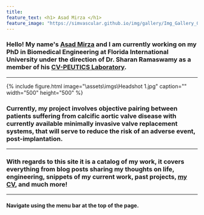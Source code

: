 ```yaml
---
title: 
feature_text: <h1> Asad Mirza </h1>
feature_image: "https://simvascular.github.io/img/gallery/Img_Gallery_01.png"
---
```


### Hello! My name's [Asad Mirza](https://www.amirza.dev/about_me/) and I am currently working on my PhD in Biomedical Engineering at Florida International University under the direction of Dr. Sharan Ramaswamy as a member of his [CV-PEUTICS Laboratory](http://cvpeutics.fiu.edu/). 

---

{% include figure.html image="\assets\imgs\Headshot 1.jpg" caption="" width="500" height="500" %}

### Currently, my project involves objective pairing between patients suffering from calcific aortic valve disease with currently available minimally invasive valve replacement systems, that will serve to reduce the risk of an adverse event, post-implantation.
---
### With regards to this site it is a catalog of my work, it covers everything from blog posts sharing my thoughts on life, engineering, snippets of my current work, past projects, [my CV](https://dthornz.github.io/CV/), and much more!

--- 

#### Navigate using the menu bar at the top of the page.